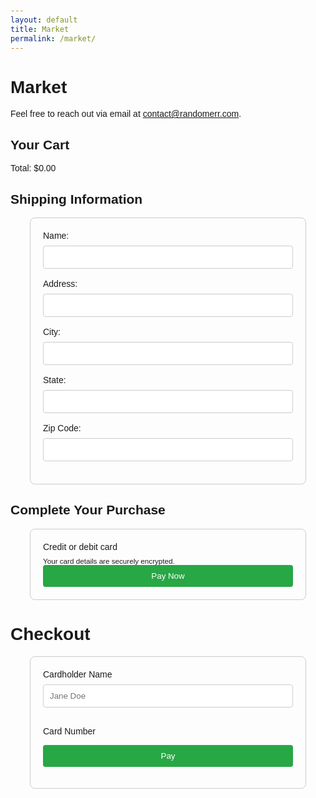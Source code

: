 ```yaml
---
layout: default
title: Market
permalink: /market/
---
```


# Market

Feel free to reach out via email at [contact@randomerr.com](mailto:contact@randomerr.com).





<title>Secure Checkout</title>

<!-- Checkout CSS -->
<!-- Stripe-specific CSS -->
<link rel="stylesheet" href="{{ site.baseurl }}/assets/css/checkout.css" />
<link rel="stylesheet" href="{{ site.baseurl }}/assets/css/stripe.css" />
<script src="/Randomerr/server/combined_checkout.js"></script>
<script src="/Randomerr/server/server.js"></script>

<!-- Stripe JS -->
<script src="https://js.stripe.com/v3/"></script>

<body>
<main class="checkout-container">
<!-- Cart Summary Section -->
<section id="cart-summary">
<h2>Your Cart</h2>
<div id="cart-items">
<!-- Cart items will be dynamically populated here -->
</div>
<div class="checkout-summary">
<div id="cart-total">Total: $0.00</div>
</div>
</section>

<!-- Shipping Information Section -->
<section id="shipping-info">
<h2>Shipping Information</h2>
<form id="shipping-form">
<div class="form-group">
<label for="name">Name:</label>
<input type="text" id="name" name="name" required />
</div>
<div class="form-group">
<label for="address">Address:</label>
<input type="text" id="address" name="address" required />
</div>
<div class="form-group">
<label for="city">City:</label>
<input type="text" id="city" name="city" required />
</div>
<div class="form-group">
<label for="state">State:</label>
<input type="text" id="state" name="state" required />
</div>
<div class="form-group">
<label for="zip">Zip Code:</label>
<input type="text" id="zip" name="zip" required />
</div>
</form>
</section>

<!-- Payment Section -->
<section class="payment-container">
<h2>Complete Your Purchase</h2>
<form id="payment-form" aria-label="Payment Form">
<div class="form-group">
<label for="card-element" class="form-label">Credit or debit card</label>
<div id="card-element" class="card-input"></div>
<small id="card-help" class="form-text">Your card details are securely encrypted.</small>
</div>
<button id="submit-button" aria-label="Pay Now">Pay Now</button>
<div id="spinner" class="spinner hidden" aria-hidden="true"></div>
<div id="card-errors" role="alert" aria-live="polite"></div>
</form>
</section>




<!DOCTYPE html>
<html lang="en">
<head>
<meta charset="UTF-8" />
<meta name="viewport" content="width=device-width, initial-scale=1.0" />
<title>Checkout</title>
<style>
body {
font-family: Arial, sans-serif;
margin: 0;
padding: 20px;
}
form {
max-width: 400px;
margin: 0 auto;
padding: 20px;
border: 1px solid #ccc;
border-radius: 8px;
}
label {
display: block;
margin-bottom: 8px;
}
input {
width: 100%;
padding: 10px;
margin-bottom: 16px;
border-radius: 4px;
border: 1px solid #ccc;
}
button {
padding: 10px;
background-color: #28a745;
color: white;
border: none;
cursor: pointer;
width: 100%;
border-radius: 4px;
}
</style>
<script src="https://js.stripe.com/v3/"></script>
</head>
<body>
<h1>Checkout</h1>
<form id="payment-form">
<label for="cardholder-name">Cardholder Name</label>
<input id="cardholder-name" type="text" placeholder="Jane Doe" required />

<label for="card-number">Card Number</label>
<div id="card-element"></div>

<button id="submit">Pay</button>
</form>

<script>
var stripe = Stripe("pk_test_51PulULDDaepf7cjiBCJQ4wxoptuvOfsdiJY6tvKxW3uXZsMUome7vfsIORlSEZiaG4q20ZLSqEMiBIuHi7Fsy9dP00nytmrtYb");
var elements = stripe.elements();
var card = elements.create("card");
card.mount("#card-element");

var form = document.getElementById("payment-form");
form.addEventListener("submit", function (event) {
event.preventDefault();

stripe.createToken(card).then(function (result) {
if (result.error) {
// Show error in payment form
alert(result.error.message);
} else {
// Send the token to your server or payment gateway
alert("Token created: " + result.token.id);
}
});
});
</script>
</body>
</html>
